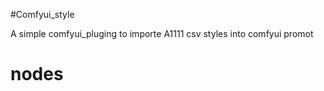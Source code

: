 #Comfyui_style

A simple comfyui_pluging to importe A1111 csv styles into comfyui promot 

# nodes 
